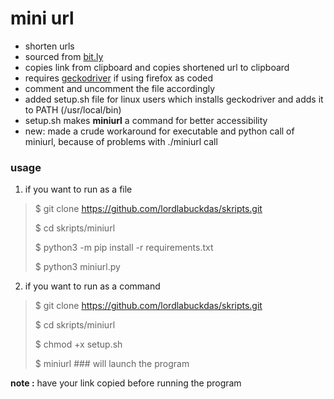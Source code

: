 # mini url

* shorten urls
* sourced from [bit.ly](https://bitly.com)
* copies link from clipboard and copies shortened url to clipboard
* requires [geckodriver](https://github.com/mozilla/geckodriver/releases) if using firefox as coded
* comment and uncomment the file accordingly
* added setup.sh file for linux users which installs geckodriver and adds it to PATH (/usr/local/bin)
* setup.sh makes **miniurl** a command for better accessibility
* new: made a crude workaround for executable and python call of miniurl, because of problems with ./miniurl call

### usage

1. if you want to run as a file

> $ git clone https://github.com/lordlabuckdas/skripts.git
>
> $ cd skripts/miniurl
>
> $ python3 -m pip install -r requirements.txt
>
> $ python3 miniurl.py

2. if you want to run as a command

> $ git clone https://github.com/lordlabuckdas/skripts.git
>
> $ cd skripts/miniurl
>
> $ chmod +x setup.sh
>
> $ miniurl ### will launch the program

**note :** have your link copied before running the program

